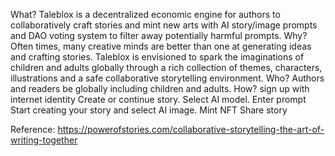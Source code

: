 What? Taleblox is a decentralized economic engine for authors to collaboratively craft stories and mint new arts with AI story/image prompts and DAO voting system to filter away potentially harmful prompts.
Why? Often times, many creative minds are better than one at generating ideas and crafting stories. Taleblox is envisioned to spark  the imaginations  of children and adults globally through a rich collection of themes, characters, illustrations and a safe collaborative storytelling environment.
Who? Authors and readers be globally including children and adults.
How?
sign up with internet identity
Create or continue story.
Select AI model.
Enter prompt
Start creating your story and select AI image.
Mint NFT
Share story


Reference: https://powerofstories.com/collaborative-storytelling-the-art-of-writing-together
